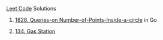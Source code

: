 [Leet Code](https://leetcode.com/problemset) Solutions

1. [1828. Queries-on Number-of-Points-Inside-a-circle](https://leetcode.com/problems/queries-on-number-of-points-inside-a-circle/description/) in Go

2. [134. Gas Station](https://leetcode.com/problems/gas-station)
